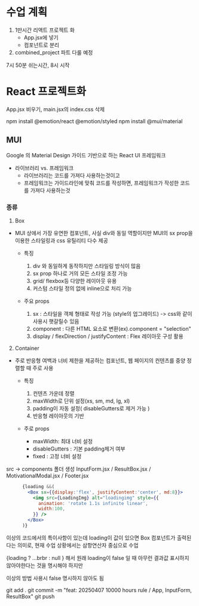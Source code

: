 # 수업 계획
1. 1만시간 리액트 프로젝트 화
    - App.jsx에 넣기
    - 컴포넌트로 분리
2. combined_project 파트 다룰 예정

7시 50분 쉬는시간, 8시 시작

# React 프로젝트화

App.jsx 비우기, main.jsx의 index.css 삭제

npm install @emotion/react @emotion/styled
npm install @mui/material

## MUI
Google 의 Material Design 가이드 기반으로 하는 React UI 프레임워크

* 라이브러리 vs. 프레임워크
    - 라이브러리는 코드를 가져다 사용하는것이고
    - 프레임워크는 가이드라인에 맞춰 코드를 작성하면, 프레임워크가 작성한 코드를 가져다 사용하는것

### 종류
1. Box
- MUI 상에서 가장 유연한 컴포넌트, 사실 div와 동일 역할이지만 MUI의 sx prop을 이용한 스타일링과 css 유틸리티 다수 제공
    - 특징
        1. div 와 동일하게 동작하지만 스타일링 방식이 많음
        2. sx prop 하나로 거의 모든 스타일 조정 가능
        3. grid/ flexbox등 다양한 레이아웃 유용
        4. 커스텀 스타일 정의 없에 inline으로 처리 가능

    - 주요 props
        1. sx : 스타일을 객체 형태로 작성 가능 (style의 업그레이드) -> css와 같이 사용시 햇갈릴수 있음
        2. component : 다른 HTML 요소로 변환(ex).component = "selection"
        3. display / flexDirection / justifyContent : Flex 레이아웃 구성 활용

2. Container
- 주로 반응형 여백과 너비 제한을 제공하는 컴포넌트, 웹 페이지의 컨텐츠를 중양 정렬할 때 주로 사용

    - 특징
        1. 컨텐츠 가운데 정렬
        2. maxWidth로 단위 설정(xs, sm, md, lg, xl)
        3. padding이 자동 설정( disableGutters로 제거 가능 )
        4. 반응형 레이아웃의 기반

    - 주로 props
        - maxWidth: 최대 너비 설정
        - disableGutters : 기본 padding제거 여부
        - fixed : 고정 너비 설정

src -> components 폴더 생성
InputForm.jsx / ResultBox.jsx / MotivationalModal.jsx / Footer.jsx

```jsx
      {loading &&(
        <Box sx={{display:'flex', justifyContent:'center', md:8}}>
          <img src={LoadingImg} alt="loadingimg" style={{
            animation: 'rotate 1.1s infinite linear',
            width:100,
          }} />
        </Box>
      )}
```

이상의 코드에서의 특이사항이 있는데
loading이 값이 있으면 Box 컴포넌트가 출력된다는 의미로,
현재 수업 상황에서는 삼항연산자 중심으로 수업

{loading ?
  <box>...brbr</box> : null
}
해서 원래 loading이 false 일 때 아무런 결과값 표시하지 않아야한다는 것을 명시해야 하지만

이상의 방법 사용시 false 명시하지 않아도 됨

git add .
git commit -m "feat: 20250407 10000 hours rule / App, InputForm, ResultBox"
git push